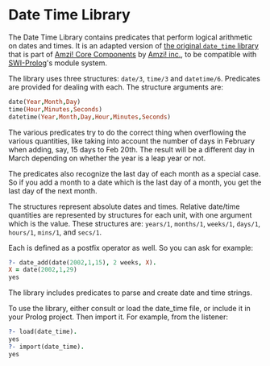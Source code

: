 # Date Time Library

The Date Time Library contains predicates that perform logical arithmetic on dates and times. It is an adapted version of [the original `date_time` library](https://github.com/AmziLS/apls/blob/master/libs/date_time.pro) that is part of [Amzi! Core Components](https://github.com/AmziLS/apls) by [Amzi! inc.](http://www.amzi.com/), to be compatible with [SWI-Prolog](http://www.swi-prolog.org/)'s module system.

The library uses three structures: `date/3`, `time/3` and `datetime/6`. Predicates are provided for dealing with each. The structure arguments are:

```prolog
date(Year,Month,Day)
time(Hour,Minutes,Seconds)
datetime(Year,Month,Day,Hour,Minutes,Seconds)
```

The various predicates try to do the correct thing when overflowing the various quantities, like taking into account the number of days in February when adding, say, 15 days to Feb 20th. The result will be a different day in March depending on whether the year is a leap year or not.

The predicates also recognize the last day of each month as a special case. So if you add a month to a date which is the last day of a month, you get the last day of the next month.

The structures represent absolute dates and times. Relative date/time quantities are represented by structures for each unit, with one argument which is the value. These structures are: `years/1`, `months/1`, `weeks/1`, `days/1`, `hours/1`, `mins/1`, and `secs/1`.

Each is defined as a postfix operator as well. So you can ask for example:

```prolog
?- date_add(date(2002,1,15), 2 weeks, X).
X = date(2002,1,29)
yes
```

The library includes predicates to parse and create date and time strings.

To use the library, either consult or load the date_time file, or include it in your Prolog project. Then import it. For example, from the listener:

```prolog
?- load(date_time).
yes
?- import(date_time).
yes
```

